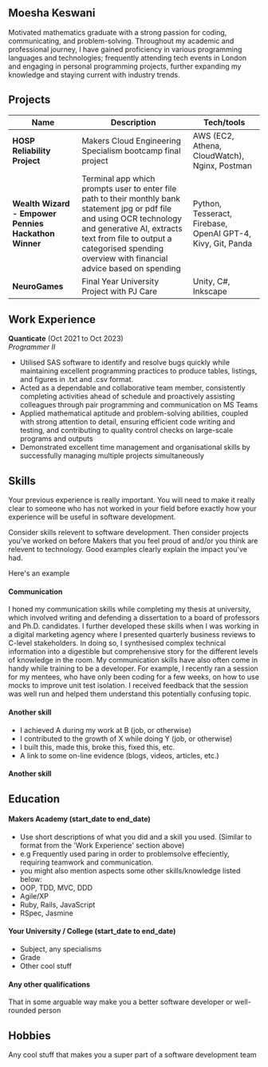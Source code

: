 ## Moesha Keswani

Motivated mathematics graduate with a strong passion for coding, communicating, and problem-solving. Throughout my academic and professional journey, I have gained proficiency in various programming languages and technologies; frequently attending tech events in London and engaging in personal programming projects, further expanding my knowledge and staying current with industry trends.

## Projects

| Name                         | Description       | Tech/tools        |
| ---------------------------- | ----------------- | ----------------- |
| **HOSP Reliability Project** | Makers Cloud Engineering Specialism bootcamp final project | AWS (EC2, Athena, CloudWatch), Nginx, Postman |
| **Wealth Wizard - Empower Pennies Hackathon Winner**            | Terminal app which prompts user to enter file path to their monthly bank statement jpg or pdf file and using OCR technology and generative AI, extracts text from file to output a categorised spending overview with financial advice based on spending | Python, Tesseract, Firebase, OpenAI GPT-4, Kivy, Git, Panda             |
| **NeuroGames** | Final Year University Project with PJ Care  | Unity, C#, Inkscape |

## Work Experience

**Quanticate** (Oct 2021 to Oct 2023)  
_Programmer II_

- Utilised SAS software to identify and resolve bugs quickly while maintaining excellent programming practices to produce tables,
listings, and figures in .txt and .csv format.
- Acted as a dependable and collaborative team member, consistently completing activities ahead of schedule and proactively
assisting colleagues through pair programming and communication on MS Teams
- Applied mathematical aptitude and problem-solving abilities, coupled with strong attention to detail, ensuring efficient code writing
and testing, and contributing to quality control checks on large-scale programs and outputs
- Demonstrated excellent time management and organisational skills by successfully managing multiple projects simultaneously

## Skills

Your previous experience is really important. You will need to make it really clear to someone who has not worked in your field before exactly how your experience will be useful in software development.

Consider skills relevent to software development. Then consider projects you've worked on before Makers that you feel proud of and/or you think are relevent to technology. Good examples clearly explain the impact you've had. 


Here's an example

#### Communication
I honed my communication skills while completing my thesis at university, which involved writing and defending a dissertation to a board of professors and Ph.D. candidates. I further developed these skills when I was working in a digital marketing agency where I presented quarterly business reviews to C-level stakeholders. In doing so, I synthesised complex technical information into a digestible but comprehensive story for the different levels of knowledge in the room. My communication skills have also often come in handy while training to be a developer. For example, I recently ran a session for my mentees, who have only been coding for a few weeks, on how to use mocks to improve unit test isolation. I received feedback that the session was well run and helped them understand this potentially confusing topic.

#### Another skill

- I achieved A during my work at B (job, or otherwise)
- I contributed to the growth of X while doing Y (job, or otherwise)
- I built this, made this, broke this, fixed this, etc.
- A link to some on-line evidence (blogs, videos, articles, etc.)

#### Another skill


## Education

#### Makers Academy (start_date to end_date)
- Use short descriptions of what you did and a skill you used. (Similar to format from the 'Work Experience' section above)
- e.g Frequently used paring in order to problemsolve effeciently, requiring teamwork and communication.
- you might also mention aspects some other skills/knowledge listed below: 
- OOP, TDD, MVC, DDD
- Agile/XP
- Ruby, Rails, JavaScript
- RSpec, Jasmine

#### Your University / College (start_date to end_date)

- Subject, any specialisms
- Grade
- Other cool stuff

#### Any other qualifications

That in some arguable way make you a better software developer or well-rounded person

## Hobbies

Any cool stuff that makes you a super part of a software development team
